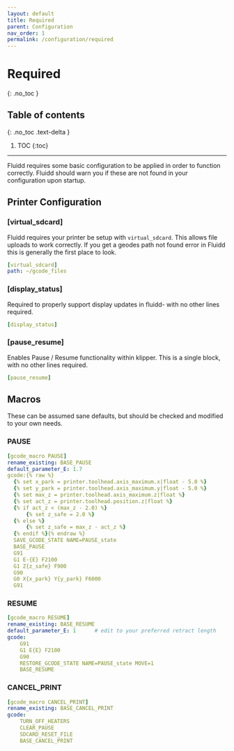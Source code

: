 ```yaml
---
layout: default
title: Required
parent: Configuration
nav_order: 1
permalink: /configuration/required
---
```


# Required
{: .no_toc }

## Table of contents
{: .no_toc .text-delta }

1. TOC
{:toc}

---

Fluidd requires some basic configuration to be applied in order to function
correctly. Fluidd should warn you if these are not found in your configuration
upon startup.

## Printer Configuration

### [virtual_sdcard]

Fluidd requires your printer be setup with `virtual_sdcard`. This allows
file uploads to work correctly. If you get a geodes path not found error in
Fluidd this is generally the first place to look.

```yaml
[virtual_sdcard]
path: ~/gcode_files
```

### [display_status]

Required to properly support display updates in fluidd- with no other lines required.

```yaml
[display_status]
```

### [pause_resume]

Enables Pause / Resume functionality within klipper. This is a single block, with no other lines required.

```yaml
[pause_resume]
```

## Macros

These can be assumed sane defaults, but should be checked and modified to your own needs.

### PAUSE

```yaml
[gcode_macro PAUSE]
rename_existing: BASE_PAUSE
default_parameter_E: 1.7
gcode:{% raw %}
  {% set x_park = printer.toolhead.axis_maximum.x|float - 5.0 %}
  {% set y_park = printer.toolhead.axis_maximum.y|float - 5.0 %}
  {% set max_z = printer.toolhead.axis_maximum.z|float %}
  {% set act_z = printer.toolhead.position.z|float %}
  {% if act_z < (max_z - 2.0) %}
      {% set z_safe = 2.0 %}
  {% else %}
      {% set z_safe = max_z - act_z %}
  {% endif %}{% endraw %}
  SAVE_GCODE_STATE NAME=PAUSE_state
  BASE_PAUSE
  G91
  G1 E-{E} F2100
  G1 Z{z_safe} F900
  G90
  G0 X{x_park} Y{y_park} F6000
  G91
```

### RESUME

```yaml
[gcode_macro RESUME]
rename_existing: BASE_RESUME
default_parameter_E: 1      # edit to your preferred retract length
gcode:
    G91
    G1 E{E} F2100
    G90
    RESTORE_GCODE_STATE NAME=PAUSE_state MOVE=1
    BASE_RESUME
```

### CANCEL_PRINT

```yaml
[gcode_macro CANCEL_PRINT]
rename_existing: BASE_CANCEL_PRINT
gcode:
    TURN_OFF_HEATERS
    CLEAR_PAUSE
    SDCARD_RESET_FILE
    BASE_CANCEL_PRINT
```
